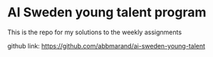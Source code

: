 # AI Sweden young talent program

This is the repo for my solutions to the weekly assignments

github link: https://github.com/abbmarand/ai-sweden-young-talent